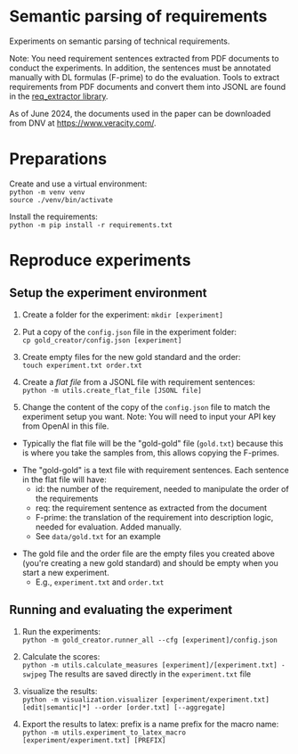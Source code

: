 # Semantic parsing of requirements

Experiments on semantic parsing of technical requirements.

Note: You need requirement sentences extracted from PDF documents to conduct the experiments. In addition, the sentences must be annotated manually with DL formulas (F-prime) to do the evaluation. Tools to extract requirements from PDF documents and convert them into JSONL are found in the [req_extractor library](https://github.com/oholter/req_extractor).

As of June 2024, the documents used in the paper can be downloaded from DNV at https://www.veracity.com/.

# Preparations
Create and use a virtual environment:  
`python -m venv venv`  
`source ./venv/bin/activate`  

Install the requirements:  
`python -m pip install -r requirements.txt`

# Reproduce experiments

## Setup the experiment environment

1. Create a folder for the experiment:
`mkdir [experiment]`

2. Put a copy of the `config.json` file in the experiment folder:  
`cp gold_creator/config.json [experiment]`

3. Create empty files for the new gold standard and the order:  
``touch experiment.txt order.txt``

4. Create a *flat file* from a JSONL file with requirement sentences:  
``python -m utils.create_flat_file [JSONL file]``


5. Change the content of the copy of the `config.json` file to match the experiment setup you want. Note: You will need to input your API key from OpenAI in this file.


- Typically the flat file will be the "gold-gold" file (`gold.txt`) because this is where you take the samples from, this allows copying the F-primes.
* The "gold-gold" is a text file with requirement sentences. Each sentence in the flat file will have:
    * id: the number of the requirement, needed to manipulate the order of the requirements
    * req: the requirement sentence as extracted from the document
    * F-prime: the translation of the requirement into description logic, needed for evaluation. Added manually.
    * See ``data/gold.txt`` for an example
- The gold file and the order file are the empty files you created above (you're creating a new gold standard) and should be empty when you start a new experiment.
    - E.g., `experiment.txt` and ``order.txt``

## Running and evaluating the experiment


1. Run the experiments:  
`python -m gold_creator.runner_all --cfg [experiment]/config.json`

2. Calculate the scores:  
`python -m utils.calculate_measures [experiment]/[experiment.txt] -swjpeg`
The results are saved directly in the `experiment.txt` file

3. visualize the results:  
`python -m visualization.visualizer [experiment/experiment.txt] [edit|semantic|*] --order [order.txt] [--aggregate]`

4. Export the results to latex: prefix is a name prefix for the macro name:  
``python -m utils.experiment_to_latex_macro [experiment/experiment.txt] [PREFIX]``
